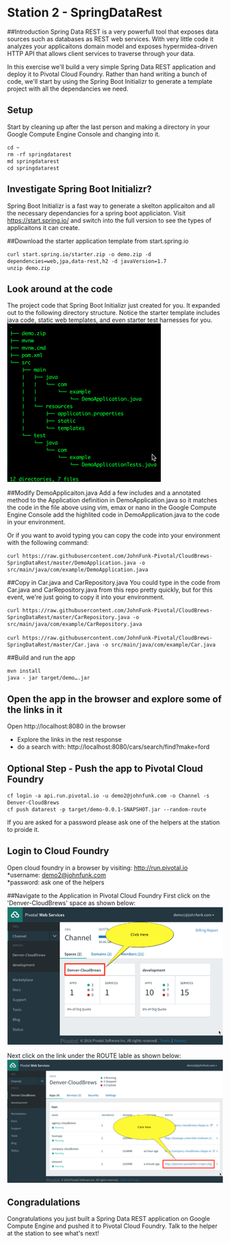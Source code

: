 # Station 2 - SpringDataRest

##Introduction
Spring Data REST is a very powerfull tool that exposes data sources such as databases as REST web services.  With very little code it analyzes your applicaitons domain model and exposes hypermidea-driven HTTP API that allows client services to traverse through your data.

In this exercise we'll build a very simple Spring Data REST application and deploy it to Pivotal Cloud Foundry.   Rather than hand writing a bunch of code, we'll start by using the Spring Boot Initializr to generate a template project with all the dependancies we need.

## Setup
Start by cleaning up after the last person and making a directory in your Google Compute Engine Console and changing into it. 
```
cd ~
rm -rf springdatarest
md springdatarest
cd springdatarest
```

## Investigate Spring Boot Initializr?
Spring Boot Initializr is a fast way to generate a skelton applicaiton and all the necessary dependancies for a spring boot appliciaton. Visit https://start.spring.io/ and switch into the full version to see the types of applicaitons it can create.

##Download the starter application template from start.spring.io
```
curl start.spring.io/starter.zip -o demo.zip -d dependencies=web,jpa,data-rest,h2 -d javaVersion=1.7
unzip demo.zip
```
## Look around at the code
The project code that Spring Boot Initializr just created for you.  It expanded out to the following directory structure.  Notice the starter template includes java code, static web templates, and even starter test harnesses for you.
![Tree View of the Application](https://github.com/JohnFunk-Pivotal/CloudBrews-SpringDataRest/blob/master/TreeViewOfApplication.png "Tree View of the Application")


##Modify DemoApplicaiton.java
Add a few includes and a annotated method to the Application definition in DemoApplication.java so it matches the code in the file above using vim, emax or nano in the Google Compute Engine Console add the highlited code in DemoApplication.java to the code in your environment.  

Or if you want to avoid typing you can copy the code into your environment with the following command:
```
curl https://raw.githubusercontent.com/JohnFunk-Pivotal/CloudBrews-SpringDataRest/master/DemoApplication.java -o src/main/java/com/example/DemoApplication.java
```
##Copy in Car.java and CarRepository.java
You could type in the code from Car.java and CarRepository.java from this repo pretty quickly, but for this event, we're just going to copy it into your environment.
```
curl https://raw.githubusercontent.com/JohnFunk-Pivotal/CloudBrews-SpringDataRest/master/CarRepository.java -o src/main/java/com/example/CarRepository.java

curl https://raw.githubusercontent.com/JohnFunk-Pivotal/CloudBrews-SpringDataRest/master/Car.java -o src/main/java/com/example/Car.java
```

##Build and run the app
```
mvn install
java - jar target/demo….jar
```

## Open the app in the browser and explore some of the links in it  
Open http://localhost:8080 in the browser
  * Explore the links in the rest response
  * do a search with: http://localhost:8080/cars/search/find?make=ford

## Optional Step - Push the app to Pivotal Cloud Foundry
```
cf login -a api.run.pivotal.io -u demo2@johnfunk.com -o Channel -s Denver-CloudBrews
cf push datarest -p target/demo-0.0.1-SNAPSHOT.jar --random-route
```

If you are asked for a password please ask one of the helpers at the station to proide it.

## Login to Cloud Foundry
Open cloud foundry in a browser by visiting:  http://run.pivotal.io  
   *username: demo2@johnfunk.com  
   *password:  ask one of the helpers  

##Navigate to the Application in Pivotal Cloud Foundry
First click on the 'Denver-CloudBrews' space as shown below:
![CloudFoundrySpace](https://github.com/JohnFunk-Pivotal/CloudBrews-SpringDataRest/blob/master/CloudFoundrySpace.png "Space view on PCF")  

Next click on the link under the ROUTE lable as shown below:
![CloudFoundryApps](https://github.com/JohnFunk-Pivotal/CloudBrews-SpringDataRest/blob/master/CloudFoundryApps.png "Apps view on PCF") 

## Congradulations
Congratulations you just built a Spring Data REST application on Google Compute Engine and pushed it to Pivotal Cloud Foundry.  Talk to the helper at the station to see what's next!


